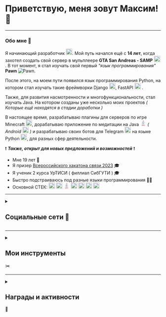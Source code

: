 # Приветствую, меня зовут Максим! 🎅

---

### Обо мне 👦
<p>Я начинающий разработчик <img src="https://media2.giphy.com/media/v1.Y2lkPTc5MGI3NjExN2x5N2JjbWRzdmNsbWQ1MHBhN2I2bm5icmNhZWx0bWh3Zzg4b3NtaSZlcD12MV9pbnRlcm5hbF9naWZfYnlfaWQmY3Q9Zw/ed7RrrCi4r7h5NoQI2/giphy.gif" width="20" height="20" title="CAT PROGRAMMING"/>. Мой путь начался ещё с <b>14 лет</b>, когда захотел создать свой сервер в мульплеере <b>GTA San Andreas - SAMP</b> <img src="https://freepngimg.com/download/gta/28717-2-gta-san-andreas-hd.png" width="20" height="20" title="GTA San Andreas ICON"/>. В тот момент, я стал изучать свой первый <i>"язык программирования"</i> <b>Pawn</b> <img src="https://upload.wikimedia.org/wikipedia/commons/7/71/Pawn_logo.png" height="20" height="20" title="Pawn"/>.</p>
<p>После этого, на моем пути появился язык программирования Python, на котором стал изучать такие фреймворки Django <img height="20" width="20" src="https://cdn.simpleicons.org/django" title="Django"/>, FastAPI <img height="20" width="20" src="https://cdn.simpleicons.org/fastapi" title="FastAPI"/> .</p>
<p>Также, для развития насмотренности и многофункциональности, стал изучать Java. На котором созданы уже несколько моих проектов <i>( Которые ещё находятся в стадии доработки )</i></p>
<p>В настоящее время, разрабатываю плагины для серверов по игре Minecraft <img height="20" width="20" src="https://cdn.simpleicons.org/minecraft" title="Minecraft"/>, дорабатываю приложение по медитации на Java <img height="20" width="20" src="https://github.com/devicons/devicon/blob/master/icons/java/java-original-wordmark.svg" title="Java"/> <i>( Android <img height="20" width="20" src="https://cdn.simpleicons.org/android" title="android"/> )</i> и разрабатываю своих ботов для Telegram <img height="20" width="20" src="https://cdn.simpleicons.org/telegram" title="Telegram"/> на языке Python <img height="20" width="20" src="https://cdn.simpleicons.org/python" title="Python"/>, для разных сфер деятельности.</p>
<p>❗️ <i><b>Также, открыт для новых предложений и возможностей</b></i> ❗️</p>

    
<ul>
  <li>Мне 19 лет 🫣</li>
  <li>Я призер <a href="https://telehack.ru/">Всероссийского хакатона связи 2023</a> 🎓</li>
  <li>Я ученик 2 курса УрТИСИ ( филлиал СибГУТИ ) 🎓</li>
  <li>Быстро подстраиваюсь под разные языки программирования 🦹‍♂️</li>
  <li>
    <div id="badges">
      Основной СТЕК: 
      <img height="20" width="20" src="https://cdn.simpleicons.org/python" title="Python"/>
      <img height="20" width="20" src="https://cdn.simpleicons.org/django" title="Django"/>
      <img height="20" width="20" src="https://github.com/devicons/devicon/blob/master/icons/java/java-original-wordmark.svg" title="Java"/>
      <img height="20" width="20" src="https://cdn.simpleicons.org/javascript" title="JavaScript"/>
      <img height="20" width="20" src="https://cdn.simpleicons.org/typescript" title="TypeScript"/>
      <img height="20" width="20" src="https://cdn.simpleicons.org/sqlite" title="SQLite"/>
      <img height="20" width="20" src="https://cdn.simpleicons.org/mysql" title="MySQL"/>
    </div>
</ul>

---

<details> 
  <summary><h2>Социальные сети 🍒</h2></summary>
  <div id="badges">
    <a href="https://t.me/MaxAbrashov" target="_blank">
      <img src="https://cdn-icons-png.flaticon.com/512/2111/2111646.png" width="40" height="40" alt="Telegram: @MaxAbrashov" title="Telegram: @MaxAbrashov"/>
    </a>
    <a href="https://vk.com/max_whites" target="_blank">
      <img src="https://cdn-icons-png.flaticon.com/512/145/145813.png" width="40" height="40" alt="VK: @Max_Whites" title="VK: @Max_Whites"/>
    </a>
  </div>
</details> 

---

<details> 
  <summary><h2>Мои инструменты</h2> ✂️</summary>
  
  ### Языки программирования и разметки 🧲
  <div id="badges">
    <img height="48" width="48" src="https://cdn.simpleicons.org/python" title="Python"/>
    <img height="48" width="48" src="https://github.com/devicons/devicon/blob/master/icons/java/java-original-wordmark.svg" title="JAVA"/>
    <img height="48" width="48" src="https://cdn.simpleicons.org/html5" title="HTML5"/>
    <img height="48" width="48" src="https://cdn.simpleicons.org/css3" title="CSS3"/>
    <img height="48" width="48" src="https://cdn.simpleicons.org/javascript" title="JavaScript"/>
    <img height="48" width="48" src="https://cdn.simpleicons.org/typescript" title="TypeScript"/>
    <img height="48" width="48" src="https://cdn.simpleicons.org/scratch" title="Scratch"/>
  </div>

  ### Фреймворки и библиотеки 🧪
  <div id="badges">
    <img height="48" width="48" src="https://cdn.simpleicons.org/react" title="ReactJS"/>
    <img height="48" width="48" src="https://cdn.simpleicons.org/django" title="Django"/>
    <img height="48" width="48" src="https://cdn.simpleicons.org/fastapi" title="FastAPI"/>
    <img height="48" width="48" src="https://cdn.simpleicons.org/node.js" title="Node.JS"/>
    <img height="48" width="48" src="https://cdn.simpleicons.org/git" title="Git"/>
    <img height="48" width="48" src="https://cdn.simpleicons.org/sqlalchemy" title="Python - SQLAlchemy"/>
    <img height="48" width="48" src="https://cdn.simpleicons.org/aiohttp" title="Python - AIOHTTP"/>
    <img height="48" width="48" src="https://cdn.simpleicons.org/numpy" title="Python - NumPy"/>
    <img height="48" width="48" src="https://cdn.simpleicons.org/pandas" title="Python - Pandas"/>
    
  </div>

  ### Базы данных и системная часть 🩹
  <div id="badges">
    <img height="48" width="48" src="https://cdn.simpleicons.org/sqlite" title="SQLite"/>
    <img height="48" width="48" src="https://cdn.simpleicons.org/mysql" title="MySQL"/>
    <img height="48" width="48" src="https://cdn.simpleicons.org/postgresql" title="PostgreSQL"/>
    <img height="48" width="48" src="https://cdn.simpleicons.org/debian" title="Debian"/>
    <img height="48" width="48" src="https://cdn.simpleicons.org/linux" title="Linux"/>
    
  </div>

  ### Программные обеспечения 🔑
  <div id="badges">
    <img height="48" width="48" src="https://cdn.simpleicons.org/adobephotoshop" title="Adobe Photoshop"/>
    <img height="48" width="48" src="https://cdn.simpleicons.org/adobeillustrator" title="Adobe Illustrator"/>
    <img height="48" width="48" src="https://cdn.simpleicons.org/adobepremierepro" title="Adobe Premier Pro"/>
    <img height="48" width="48" src="https://cdn.simpleicons.org/adobeaftereffects" title="Adobe After Effects"/>
    <img height="48" width="48" src="https://cdn.simpleicons.org/adobeaudition" title="Adobe Audition"/>
    <img height="48" width="48" src="https://capcut-win.com/images/uploads/2023-08-29/icon-%20%20capcut-u7zgp.png" title="CapCut"/>
    <img height="48" width="48" src="https://cdn.simpleicons.org/figma" title="Figma"/>
    <img height="48" width="48" src="https://github.com/devicons/devicon/blob/master/icons/putty/putty-original.svg" title="Putty"/>
    <img height="48" width="48" src="https://cdn.simpleicons.org/filezilla" title="FileZilla"/>
  </div>
</details> 

---
<details> 
  <summary><h2>Награды и активности</h2> 🎁</summary>
  
  ![codewars](https://www.codewars.com/users/AbrashovMaxim/badges/large)
  
  [![Ashutosh's github activity graph](https://github-readme-activity-graph.vercel.app/graph?username=abrashovmaxim&theme=react-dark)](https://github.com/abrashovmaxim/github-readme-activity-graph)
</details>


<!--
**AbrashovMaxim/AbrashovMaxim** is a ✨ _special_ ✨ repository because its `README.md` (this file) appears on your GitHub profile.

Here are some ideas to get you started:

- 🔭 I’m currently working on ...
- 🌱 I’m currently learning ...
- 👯 I’m looking to collaborate on ...
- 🤔 I’m looking for help with ...
- 💬 Ask me about ...
- 📫 How to reach me: ...
- 😄 Pronouns: ...
- ⚡ Fun fact: ...
-->

